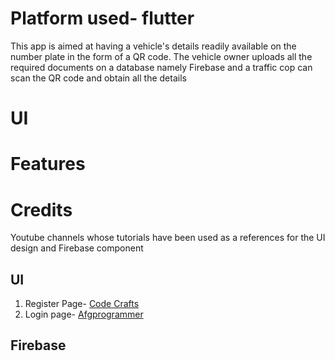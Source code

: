 # Platform used- flutter

This app is aimed at having a vehicle's details readily available on the number plate in the form of a QR code. The vehicle owner uploads all the required documents on a database namely Firebase and a traffic cop can scan the QR code and obtain all the details

# UI

# Features

# Credits
Youtube channels whose tutorials have been used as a references for the UI design and Firebase component

## UI
1. Register Page- [Code Crafts](https://www.youtube.com/watch?v=PMcXhYmFFN4&list=LL&index=3)
2. Login page- [Afgprogrammer](https://www.youtube.com/watch?v=txvyAO894DY&list=LL&index=12)

## Firebase
